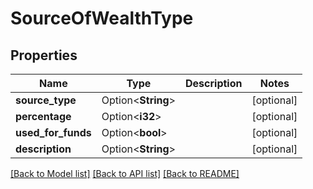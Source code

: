 # SourceOfWealthType

## Properties

Name | Type | Description | Notes
------------ | ------------- | ------------- | -------------
**source_type** | Option<**String**> |  | [optional]
**percentage** | Option<**i32**> |  | [optional]
**used_for_funds** | Option<**bool**> |  | [optional]
**description** | Option<**String**> |  | [optional]

[[Back to Model list]](../README.md#documentation-for-models) [[Back to API list]](../README.md#documentation-for-api-endpoints) [[Back to README]](../README.md)
